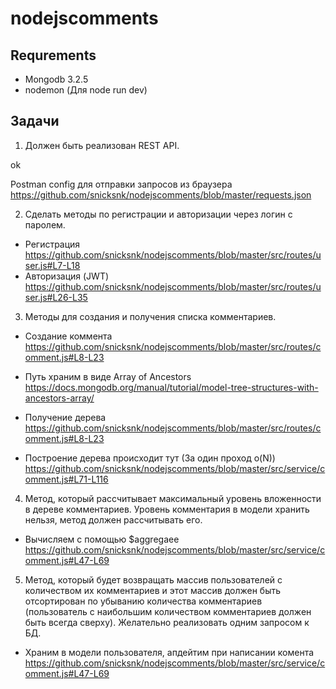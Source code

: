 # nodejscomments

## Requrements 
- Mongodb 3.2.5
- nodemon (Для node run dev)

## Задачи 

1) Должен быть реализован REST API.

ok

Postman config для отправки запросов из браузера https://github.com/snicksnk/nodejscomments/blob/master/requests.json

2) Сделать методы по регистрации и авторизации через логин с паролем.
- Регистрация https://github.com/snicksnk/nodejscomments/blob/master/src/routes/user.js#L7-L18
- Авторизация (JWT) https://github.com/snicksnk/nodejscomments/blob/master/src/routes/user.js#L26-L35

3) Методы для создания и получения списка комментариев.
- Создание коммента https://github.com/snicksnk/nodejscomments/blob/master/src/routes/comment.js#L8-L23
- Путь храним в виде Array of Ancestors https://docs.mongodb.org/manual/tutorial/model-tree-structures-with-ancestors-array/

- Получение дерева https://github.com/snicksnk/nodejscomments/blob/master/src/routes/comment.js#L8-L23
- Построение дерева происходит тут (За один проход o(N)) https://github.com/snicksnk/nodejscomments/blob/master/src/service/comment.js#L71-L116


4) Метод, который рассчитывает максимальный уровень вложенности в дереве комментариев. Уровень комментария в модели хранить нельзя, метод должен рассчитывать его.
- Вычисляем с помощью $aggregaеe  https://github.com/snicksnk/nodejscomments/blob/master/src/service/comment.js#L47-L69

5) Метод, который будет возвращать массив пользователей с количеством их комментариев и этот массив должен быть отсортирован по убыванию количества комментариев (пользователь с наибольшим количеством комментариев должен быть всегда сверху). Желательно реализовать одним запросом к БД.
- Храним в модели пользователя, апдейтим при написании комента https://github.com/snicksnk/nodejscomments/blob/master/src/service/comment.js#L47-L69
